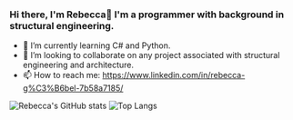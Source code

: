 ### Hi there, I'm Rebecca👋 I'm a programmer with background in structural engineering. 

- 🌱 I’m currently learning C# and Python.
- 👯 I’m looking to collaborate on any project associated with structural engineering and architecture.
- 📫 How to reach me: https://www.linkedin.com/in/rebecca-g%C3%B6bel-7b58a7185/

![Rebecca's GitHub stats](https://github-readme-stats.vercel.app/api?username=Rebecca-Coding21&show_icons=true&theme=dark)
![Top Langs](https://github-readme-stats.vercel.app/api/top-langs/?username=Rebecca-Coding21&layout=compact&hide=Jupyter%20Notebook)
<!--
**Rebecca-Coding21/Rebecca-Coding21** is a ✨ _special_ ✨ repository because its `README.md` (this file) appears on your GitHub profile.

Here are some ideas to get you started:

- 🌱 I’m currently learning C# and Python
- 👯 I’m looking to collaborate on any project associated with structural engineering and architecture.
- 📫 How to reach me: https://www.linkedin.com/in/rebecca-g%C3%B6bel-7b58a7185/
-->
